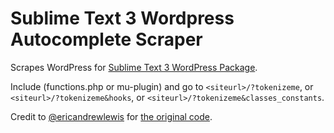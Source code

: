Sublime Text 3 Wordpress Autocomplete Scraper
================

Scrapes WordPress for [Sublime Text 3 WordPress Package](https://github.com/jtsternberg/sublime-text-3-wordpress).

Include (functions.php or mu-plugin) and go to `<siteurl>/?tokenizeme`, or `<siteurl>/?tokenizeme&hooks`, or `<siteurl>/?tokenizeme&classes_constants`.

Credit to [@ericandrewlewis](https://github.com/ericandrewlewis) for [the original code](https://github.com/purplefish32/sublime-text-2-wordpress/pull/3#issue-3982898).
